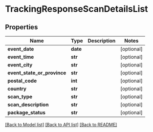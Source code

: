 # TrackingResponseScanDetailsList

## Properties
Name | Type | Description | Notes
------------ | ------------- | ------------- | -------------
**event_date** | **date** |  | [optional] 
**event_time** | **str** |  | [optional] 
**event_city** | **str** |  | [optional] 
**event_state_or_province** | **str** |  | [optional] 
**postal_code** | **int** |  | [optional] 
**country** | **str** |  | [optional] 
**scan_type** | **str** |  | [optional] 
**scan_description** | **str** |  | [optional] 
**package_status** | **str** |  | [optional] 

[[Back to Model list]](../README.md#documentation-for-models) [[Back to API list]](../README.md#documentation-for-api-endpoints) [[Back to README]](../README.md)


